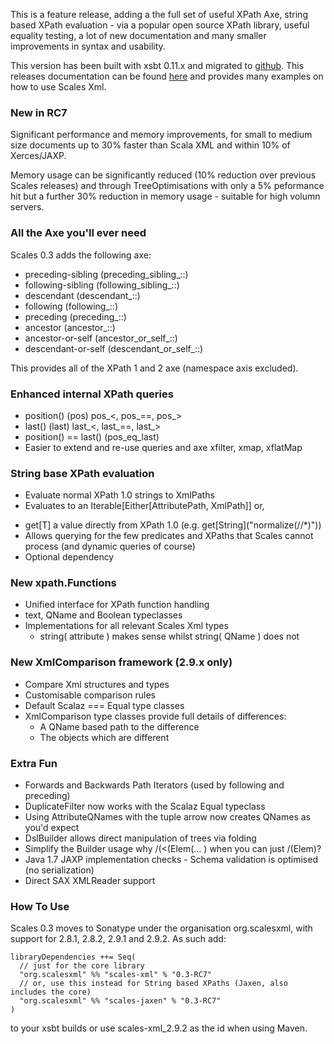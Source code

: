
This is a feature release, adding a the full set of useful XPath Axe, string based XPath evaluation - via a popular open source XPath library, useful equality testing, a lot of new documentation and many smaller improvements in syntax and usability.

This version has been built with xsbt 0.11.x and migrated to [github](https://github.com/chris-twiner/scalesXml).  This releases documentation can be found [here](http://scala-scales.googlecode.com/svn/sites/scales/scales-xml_2.9.2/0.3-RC7/index.html) and provides many examples on how to use Scales Xml.

### New in RC7

Significant performance and memory improvements, for small to medium size documents up to 30% faster than Scala XML and within 10% of Xerces/JAXP.

Memory usage can be significantly reduced (10% reduction over previous Scales releases) and through TreeOptimisations with only a 5% peformance hit but a further 30% reduction in memory usage - suitable for high volumn servers.

### All the Axe you'll ever need

Scales 0.3 adds the following axe:

* preceding-sibling (preceding\_sibling\_::)
* following-sibling (following\_sibling\_::)
* descendant (descendant\_::)
* following (following\_::)
* preceding (preceding\_::)
* ancestor (ancestor\_::)
* ancestor-or-self (ancestor\_or\_self\_::)
* descendant-or-self (descendant\_or\_self\_::)

This provides all of the XPath 1 and 2 axe (namespace axis excluded).

### Enhanced internal XPath queries

* position() (pos)
        pos\_<, pos\_==, pos\_>
* last() (last)
        last\_<, last\_==, last\_>
* position() == last() (pos\_eq\_last)
* Easier to extend and re-use queries and axe
        xfilter, xmap, xflatMap

### String base XPath evaluation

* Evaluate normal XPath 1.0 strings to XmlPaths
* Evaluates to an Iterable[Either[AttributePath, XmlPath]] or,
+ get[T] a value directly from XPath 1.0 (e.g. get[String]\("normalize(//\*)")) 
+ Allows querying for the few predicates and XPaths that Scales cannot process (and dynamic queries of course)
+ Optional dependency

### New xpath.Functions

* Unified interface for XPath function handling
* text, QName and Boolean typeclasses
* Implementations for all relevant Scales Xml types
    + string( attribute ) makes sense whilst string( QName ) does not

### New XmlComparison framework (2.9.x only)

* Compare Xml structures and types
* Customisable comparison rules
* Default Scalaz === Equal type classes
* XmlComparison type classes provide full details of differences:
    + A QName based path to the difference
    + The objects which are different

### Extra Fun

* Forwards and Backwards Path Iterators (used by following and preceding)
* DuplicateFilter now works with the Scalaz Equal typeclass
* Using AttributeQNames with the tuple arrow now creates QNames as you'd expect 
* DslBuilder allows direct manipulation of trees via folding
* Simplify the Builder usage why /(<(Elem(... ) when you can just /(Elem)?
* Java 1.7 JAXP implementation checks - Schema validation is optimised (no serialization)
* Direct SAX XMLReader support

### How To Use

Scales 0.3 moves to Sonatype under the organisation org.scalesxml, with support for 2.8.1, 2.8.2, 2.9.1 and 2.9.2.  As such add:

    libraryDependencies ++= Seq(
      // just for the core library
      "org.scalesxml" %% "scales-xml" % "0.3-RC7"
      // or, use this instead for String based XPaths (Jaxen, also includes the core)
      "org.scalesxml" %% "scales-jaxen" % "0.3-RC7"
    )

to your xsbt builds or use scales-xml_2.9.2 as the id when using Maven.